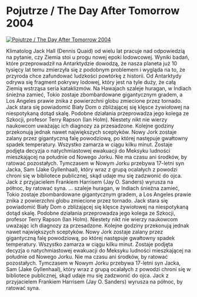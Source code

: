 Pojutrze / The Day After Tomorrow 2004 
=============
[![Pojutrze / The Day After Tomorrow 2004 ](http://vidos.pl/images/player.gif)](http://vidos.pl/pojutrze-the-day-after-tomorrow-2004)

 Klimatolog Jack Hall (Dennis Quaid) od wielu lat pracuje nad odpowiedzią na pytanie, czy Ziemia stoi u progu nowej epoki lodowcowej. Wyniki badań, które przeprowadził na Antarktydzie dowodzą, że nasza planeta już 10 tysięcy lat temu zmierzyła się z podobnym problemem i wygląda na to, że przyroda chce zafundować ludzkości powtórkę z historii. Od Antarktydy odrywa się fragment pokrywy lodowej, który jest na tyle duży, że całą Ziemią wstrząsa seria kataklizmów. Na Hawajach szaleje huragan, w Indiach śnieżna zamieć, Tokio zostaje zbombardowane gigantycznym gradem, a Los Angeles prawie znika z powierzchni globu zmiecione przez tornado. Jack stara się powiadomić Biały Dom o zbliżającej się klęsce żywiołowej na niespotykaną dotąd skalę. Podobne działania przeprowadza jego kolega ze Szkocji, profesor Terry Rapson (Ian Holm). Niestety nikt nie wierzy naukowcom uważając ich diagnozy za przesadzone. Kolejne godziny przekonują jednak nawet największych sceptyków. Nowy Jork zostaje zalany przez gigantyczną falę powodziową, po której następuje gwałtowny spadek temperatury. Wszystko zamarza w ciągu kilku minut. Zostaje podjęta decyzja o natychmiastowej ewakuacji do Meksyku ludności mieszkającej na południe od Nowego Jorku. Nie ma czasu ani środków, by ratować pozostałych. Tymczasem w Nowym Jorku przebywa 17-letni syn Jacka, Sam (Jake Gyllenhaal), który wraz z grupą ocalałych z powodzi chroni się w bibliotece publicznej, skąd udaje mu się zadzwonić do ojca. Jack z przyjacielem Frankiem Harrisem (Jay O. Sanders) wyrusza na północ, by ratować syna.   ... szaleje huragan, w Indiach śnieżna zamieć, Tokio zostaje zbombardowane gigantycznym gradem, a Los Angeles prawie znika z powierzchni globu zmiecione przez tornado. Jack stara się powiadomić Biały Dom o zbliżającej się klęsce żywiołowej na niespotykaną dotąd skalę. Podobne działania przeprowadza jego kolega ze Szkocji, profesor Terry Rapson (Ian Holm). Niestety nikt nie wierzy naukowcom uważając ich diagnozy za przesadzone. Kolejne godziny przekonują jednak nawet największych sceptyków. Nowy Jork zostaje zalany przez gigantyczną falę powodziową, po której następuje gwałtowny spadek temperatury. Wszystko zamarza w ciągu kilku minut. Zostaje podjęta decyzja o natychmiastowej ewakuacji do Meksyku ludności mieszkającej na południe od Nowego Jorku. Nie ma czasu ani środków, by ratować pozostałych. Tymczasem w Nowym Jorku przebywa 17-letni syn Jacka, Sam (Jake Gyllenhaal), który wraz z grupą ocalałych z powodzi chroni się w bibliotece publicznej, skąd udaje mu się zadzwonić do ojca. Jack z przyjacielem Frankiem Harrisem (Jay O. Sanders) wyrusza na północ, by ratować syna.
